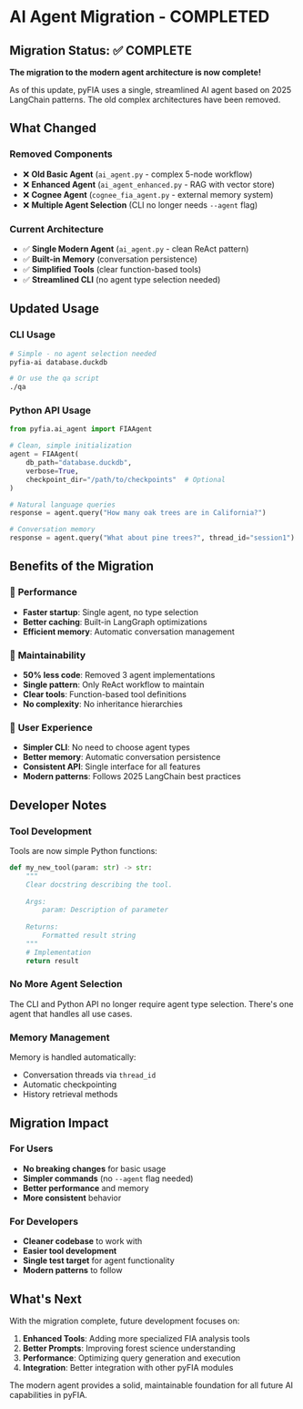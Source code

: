# AI Agent Migration - COMPLETED

## Migration Status: ✅ COMPLETE

**The migration to the modern agent architecture is now complete!** 

As of this update, pyFIA uses a single, streamlined AI agent based on 2025 LangChain patterns. The old complex architectures have been removed.

## What Changed

### Removed Components
- ❌ **Old Basic Agent** (`ai_agent.py` - complex 5-node workflow)
- ❌ **Enhanced Agent** (`ai_agent_enhanced.py` - RAG with vector store)
- ❌ **Cognee Agent** (`cognee_fia_agent.py` - external memory system)
- ❌ **Multiple Agent Selection** (CLI no longer needs `--agent` flag)

### Current Architecture
- ✅ **Single Modern Agent** (`ai_agent.py` - clean ReAct pattern)
- ✅ **Built-in Memory** (conversation persistence)
- ✅ **Simplified Tools** (clear function-based tools)
- ✅ **Streamlined CLI** (no agent type selection needed)

## Updated Usage

### CLI Usage
```bash
# Simple - no agent selection needed
pyfia-ai database.duckdb

# Or use the qa script
./qa
```

### Python API Usage
```python
from pyfia.ai_agent import FIAAgent

# Clean, simple initialization
agent = FIAAgent(
    db_path="database.duckdb",
    verbose=True,
    checkpoint_dir="/path/to/checkpoints"  # Optional
)

# Natural language queries
response = agent.query("How many oak trees are in California?")

# Conversation memory
response = agent.query("What about pine trees?", thread_id="session1")
```

## Benefits of the Migration

### 🚀 **Performance**
- **Faster startup**: Single agent, no type selection
- **Better caching**: Built-in LangGraph optimizations
- **Efficient memory**: Automatic conversation management

### 🧹 **Maintainability** 
- **50% less code**: Removed 3 agent implementations
- **Single pattern**: Only ReAct workflow to maintain
- **Clear tools**: Function-based tool definitions
- **No complexity**: No inheritance hierarchies

### 🎯 **User Experience**
- **Simpler CLI**: No need to choose agent types
- **Better memory**: Automatic conversation persistence
- **Consistent API**: Single interface for all features
- **Modern patterns**: Follows 2025 LangChain best practices

## Developer Notes

### Tool Development
Tools are now simple Python functions:

```python
def my_new_tool(param: str) -> str:
    """
    Clear docstring describing the tool.
    
    Args:
        param: Description of parameter
        
    Returns:
        Formatted result string
    """
    # Implementation
    return result
```

### No More Agent Selection
The CLI and Python API no longer require agent type selection. There's one agent that handles all use cases.

### Memory Management
Memory is handled automatically:
- Conversation threads via `thread_id`
- Automatic checkpointing
- History retrieval methods

## Migration Impact

### For Users
- **No breaking changes** for basic usage
- **Simpler commands** (no `--agent` flag needed)
- **Better performance** and memory
- **More consistent** behavior

### For Developers
- **Cleaner codebase** to work with
- **Easier tool development** 
- **Single test target** for agent functionality
- **Modern patterns** to follow

## What's Next

With the migration complete, future development focuses on:

1. **Enhanced Tools**: Adding more specialized FIA analysis tools
2. **Better Prompts**: Improving forest science understanding
3. **Performance**: Optimizing query generation and execution
4. **Integration**: Better integration with other pyFIA modules

The modern agent provides a solid, maintainable foundation for all future AI capabilities in pyFIA.
